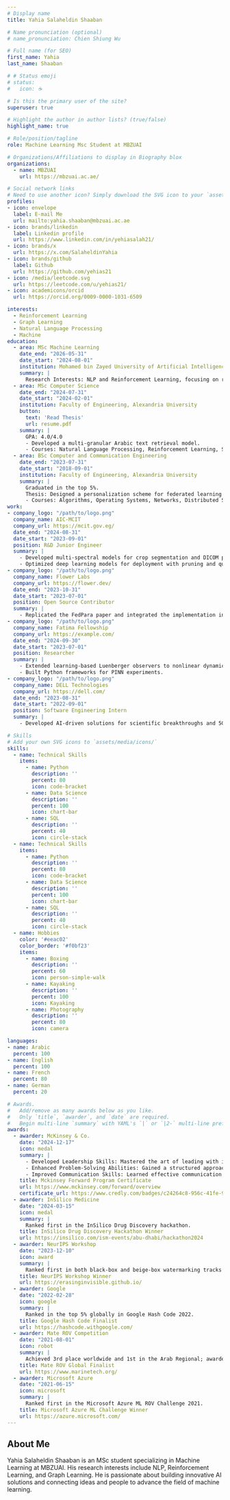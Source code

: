 ```yaml
---
# Display name
title: Yahia Salaheldin Shaaban

# Name pronunciation (optional)
# name_pronunciation: Chien Shiung Wu

# Full name (for SEO)
first_name: Yahia 
last_name: Shaaban

# # Status emoji
# status:
#   icon: ☕️

# Is this the primary user of the site?
superuser: true

# Highlight the author in author lists? (true/false)
highlight_name: true

# Role/position/tagline
role: Machine Learning Msc Student at MBZUAI

# Organizations/Affiliations to display in Biography blox
organizations:
  - name: MBZUAI
    url: https://mbzuai.ac.ae/

# Social network links
# Need to use another icon? Simply download the SVG icon to your `assets/media/icons/` folder.
profiles:
- icon: envelope
  label: E-mail Me
  url: mailto:yahia.shaaban@mbzuai.ac.ae
- icon: brands/linkedin
  label: Linkedin profile
  url: https://www.linkedin.com/in/yehiasalah21/
- icon: brands/x
  url: https://x.com/SalaheldinYahia
- icon: brands/github
  label: Github 
  url: https://github.com/yehias21
- icon: /media/leetcode.svg
  url: https://leetcode.com/u/yehias21/
- icon: academicons/orcid
  url: https://orcid.org/0009-0000-1031-6509

interests:
  - Reinforcement Learning
  - Graph Learning
  - Natural Language Processing
  - Machine
education:
  - area: MSc Machine Learning
    date_end: "2026-05-31"
    date_start: "2024-08-01"
    institution: Mohamed bin Zayed University of Artificial Intelligence (MBZUAI)
    summary: |
      Research Interests: NLP and Reinforcement Learning, focusing on reasoning for LLMs under the supervision of Dr. Salem Lahlou and Dr. Martin Takac.
  - area: MSc Computer Science
    date_end: "2024-07-31"
    date_start: "2024-02-01"
    institution: Faculty of Engineering, Alexandria University
    button:
      text: 'Read Thesis'
      url: resume.pdf
    summary: |
      GPA: 4.0/4.0
      - Developed a multi-granular Arabic text retrieval model.
      - Courses: Natural Language Processing, Reinforcement Learning, Simulation Techniques.
  - area: BSc Computer and Communication Engineering
    date_end: "2023-07-31"
    date_start: "2018-09-01"
    institution: Faculty of Engineering, Alexandria University
    summary: |
      Graduated in the top 5%.
      Thesis: Designed a personalization scheme for federated learning with SMPC aggregation.
      - Courses: Algorithms, Operating Systems, Networks, Distributed Systems.
work:
- company_logo: "/path/to/logo.png"
  company_name: AIC-MCIT
  company_url: https://mcit.gov.eg/
  date_end: "2024-08-31"
  date_start: "2023-09-01"
  position: R&D Junior Engineer
  summary: |
    - Developed multi-spectral models for crop segmentation and DICOM pipelines for breast cancer screening.
    - Optimized deep learning models for deployment with pruning and quantization.
- company_logo: "/path/to/logo.png"
  company_name: Flower Labs
  company_url: https://flower.dev/
  date_end: "2023-10-31"
  date_start: "2023-07-01"
  position: Open Source Contributor
  summary: |
    - Replicated the FedPara paper and integrated the implementation into the Flower framework.
- company_logo: "/path/to/logo.png"
  company_name: Fatima Fellowship
  company_url: https://example.com/
  date_end: "2024-09-30"
  date_start: "2023-07-01"
  position: Researcher
  summary: |
    - Extended learning-based Luenberger observers to nonlinear dynamical systems.
    - Built Python frameworks for PINN experiments.
- company_logo: "/path/to/logo.png"
  company_name: DELL Technologies
  company_url: https://dell.com/
  date_end: "2023-08-31"
  date_start: "2022-09-01"
  position: Software Engineering Intern
  summary: |
    - Developed AI-driven solutions for scientific breakthroughs and 5G digital twin optimization.

# Skills
# Add your own SVG icons to `assets/media/icons/`
skills:
  - name: Technical Skills
    items:
      - name: Python
        description: ''
        percent: 80
        icon: code-bracket
      - name: Data Science
        description: ''
        percent: 100
        icon: chart-bar
      - name: SQL
        description: ''
        percent: 40
        icon: circle-stack
  - name: Technical Skills
    items:
      - name: Python
        description: ''
        percent: 80
        icon: code-bracket
      - name: Data Science
        description: ''
        percent: 100
        icon: chart-bar
      - name: SQL
        description: ''
        percent: 40
        icon: circle-stack
  - name: Hobbies
    color: '#eeac02'
    color_border: '#f0bf23'
    items:
      - name: Boxing
        description: ''
        percent: 60
        icon: person-simple-walk
      - name: Kayaking
        description: ''
        percent: 100
        icon: Kayaking
      - name: Photography
        description: ''
        percent: 80
        icon: camera

languages:
- name: Arabic
  percent: 100
- name: English
  percent: 100
- name: French
  percent: 80
- name: German
  percent: 20

# Awards.
#   Add/remove as many awards below as you like.
#   Only `title`, `awarder`, and `date` are required.
#   Begin multi-line `summary` with YAML's `|` or `|2-` multi-line prefix and indent 2 spaces below.
awards:
  - awarder: McKinsey & Co.
    date: "2024-12-17"
    icon: medal
    summary: |
      - Developed Leadership Skills: Mastered the art of leading with influence, making strategic decisions, and inspiring teams through collaborative and adaptive leadership techniques.
      - Enhanced Problem-Solving Abilities: Gained a structured approach to tackling complex challenges, leveraging critical thinking, and innovative solutions.
      - Improved Communication Skills: Learned effective communication strategies, including active listening, persuasive storytelling, and engaging presentations.
    title: Mckinsey Forward Program Certificate
    url: https://www.mckinsey.com/forward/overview
    certificate_url: https://www.credly.com/badges/c24264c8-956c-41fe-95e2-57fc22506423
  - awarder: InSilico Medicine
    date: "2024-03-15"
    icon: medal
    summary: |
      Ranked first in the InSilico Drug Discovery hackathon.
    title: InSilico Drug Discovery Hackathon Winner
    url: https://insilico.com/ism-events/abu-dhabi/hackathon2024
  - awarder: NeurIPS Workshop
    date: "2023-12-10"
    icon: award
    summary: |
      Ranked first in both black-box and beige-box watermarking tracks for the "Erasing the Invisible" workshop. Developed novel watermarking and diffusion-based adaptive attack techniques.
    title: NeurIPS Workshop Winner
    url: https://erasinginvisible.github.io/
  - awarder: Google
    date: "2022-02-28"
    icon: google
    summary: |
      Ranked in the top 5% globally in Google Hash Code 2022.
    title: Google Hash Code Finalist
    url: https://hashcode.withgoogle.com/
  - awarder: Mate ROV Competition
    date: "2021-08-01"
    icon: robot
    summary: |
      Achieved 3rd place worldwide and 1st in the Arab Regional; awarded "Best ML Team" in 2021.
    title: Mate ROV Global Finalist
    url: https://www.marinetech.org/
  - awarder: Microsoft Azure
    date: "2021-06-15"
    icon: microsoft
    summary: |
      Ranked first in the Microsoft Azure ML ROV Challenge 2021.
    title: Microsoft Azure ML Challenge Winner
    url: https://azure.microsoft.com/
---
```


## About Me

Yahia Salaheldin Shaaban is an MSc student specializing in Machine Learning at MBZUAI. His research interests include NLP, Reinforcement Learning, and Graph Learning. He is passionate about building innovative AI solutions and connecting ideas and people to advance the field of machine learning.

